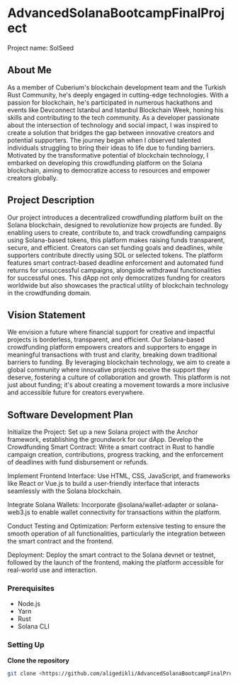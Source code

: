 # AdvancedSolanaBootcampFinalProject
Project name: SolSeed

## About Me
As a member of Cuberium's blockchain development team and the Turkish Rust Community, he's deeply engaged in cutting-edge technologies. With a passion for blockchain, he's participated in numerous hackathons and events like Devconnect Istanbul and Istanbul Blockchain Week, honing his skills and contributing to the tech community.
As a developer passionate about the intersection of technology and social impact, I was inspired to create a solution that bridges the gap between innovative creators and potential supporters. The journey began when I observed talented individuals struggling to bring their ideas to life due to funding barriers. Motivated by the transformative potential of blockchain technology, I embarked on developing this crowdfunding platform on the Solana blockchain, aiming to democratize access to resources and empower creators globally.

## Project Description
Our project introduces a decentralized crowdfunding platform built on the Solana blockchain, designed to revolutionize how projects are funded. By enabling users to create, contribute to, and track crowdfunding campaigns using Solana-based tokens, this platform makes raising funds transparent, secure, and efficient. Creators can set funding goals and deadlines, while supporters contribute directly using SOL or selected tokens. The platform features smart contract-based deadline enforcement and automated fund returns for unsuccessful campaigns, alongside withdrawal functionalities for successful ones. This dApp not only democratizes funding for creators worldwide but also showcases the practical utility of blockchain technology in the crowdfunding domain.

## Vision Statement
We envision a future where financial support for creative and impactful projects is borderless, transparent, and efficient. Our Solana-based crowdfunding platform empowers creators and supporters to engage in meaningful transactions with trust and clarity, breaking down traditional barriers to funding. By leveraging blockchain technology, we aim to create a global community where innovative projects receive the support they deserve, fostering a culture of collaboration and growth. This platform is not just about funding; it's about creating a movement towards a more inclusive and accessible future for creators everywhere.

## Software Development Plan
Initialize the Project: Set up a new Solana project with the Anchor framework, establishing the groundwork for our dApp.
Develop the Crowdfunding Smart Contract: Write a smart contract in Rust to handle campaign creation, contributions, progress tracking, and the enforcement of deadlines with fund disbursement or refunds.

Implement Frontend Interface: Use HTML, CSS, JavaScript, and frameworks like React or Vue.js to build a user-friendly interface that interacts seamlessly with the Solana blockchain.

Integrate Solana Wallets: Incorporate @solana/wallet-adapter or solana-web3.js to enable wallet connectivity for transactions within the platform.

Conduct Testing and Optimization: Perform extensive testing to ensure the smooth operation of all functionalities, particularly the integration between the smart contract and the frontend.

Deployment: Deploy the smart contract to the Solana devnet or testnet, followed by the launch of the frontend, making the platform accessible for real-world use and interaction.

### Prerequisites
- Node.js
- Yarn
- Rust
- Solana CLI

### Setting Up

**Clone the repository**
```bash
git clone <https://github.com/aligedikli/AdvancedSolanaBootcampFinalProject>
